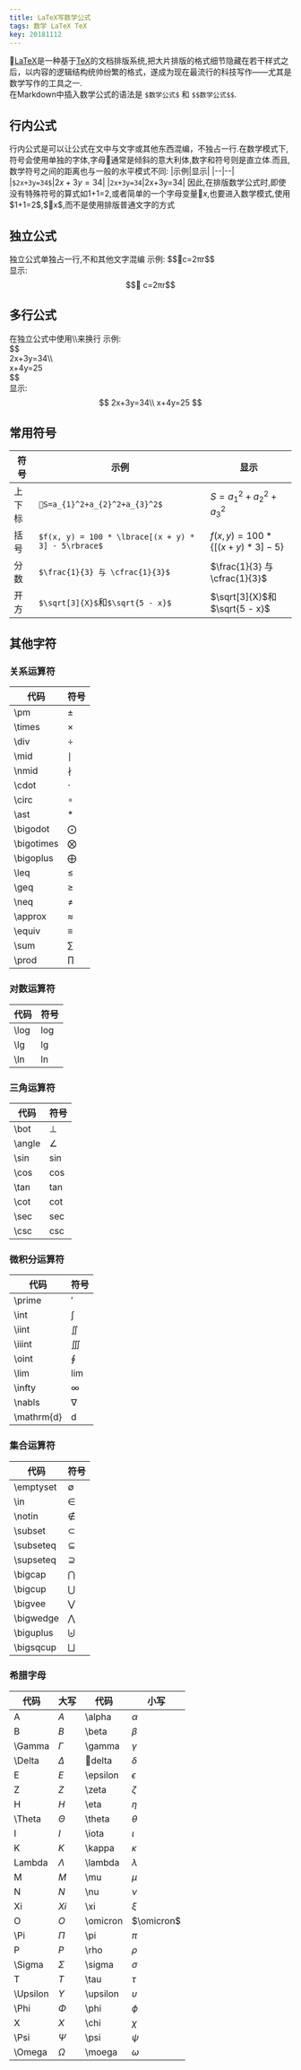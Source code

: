 ```yaml
---
title: LaTeX写数学公式
tags: 数学 LaTeX TeX
key: 20181112
---
```

[LaTeX](https://zh.wikipedia.org/wiki/LaTeX)是一种基于[TeX](https://zh.wikipedia.org/wiki/TeX)的文档排版系统,把大片排版的格式细节隐藏在若干样式之后，以内容的逻辑结构统帅纷繁的格式，遂成为现在最流行的科技写作——尤其是数学写作的工具之一.  
在Markdown中插入数学公式的语法是 `$数学公式$` 和 `$$数学公式$$`.  

## 行内公式
行内公式是可以让公式在文中与文字或其他东西混编，不独占一行.在数学模式下,符号会使用单独的字体,字母通常是倾斜的意大利体,数字和符号则是直立体.而且,数学符号之间的距离也与一般的水平模式不同:
|示例|显示|
|--|--|
|`$2x+3y=34$`|$2x+3y=34$|
|`2x+3y=34`|2x+3y=34|
因此,在排版数学公式时,即使没有特殊符号的算式如1+1=2,或者简单的一个字母变量$x$,也要进入数学模式,使用\$1+1=2\$,\$x\$,而不是使用排版普通文字的方式

## 独立公式
独立公式单独占一行,不和其他文字混编
示例: \$\$c=2πr\$\$  
显示: 
$$ c=2πr$$

## 多行公式
在独立公式中使用\\\来换行
示例:  
\$\$  
2x+3y=34\\\   
x+4y=25  
\$\$  
显示:
$$  
2x+3y=34\\
x+4y=25
$$

## 常用符号 
 
|符号|示例|显示|
|-|-|-|
|上下标|`S=a_{1}^2+a_{2}^2+a_{3}^2$`|$S=a_{1}^2+a_{2}^2+a_{3}^2$|
|括号|`$f(x, y) = 100 * \lbrace[(x + y) * 3] - 5\rbrace$`|$f(x, y) = 100 * \lbrace[(x + y) * 3] - 5\rbrace$|
|分数|`$\frac{1}{3} 与 \cfrac{1}{3}$`|$\frac{1}{3} 与 \cfrac{1}{3}$|
|开方|`$\sqrt[3]{X}$`和`$\sqrt{5 - x}$`|$\sqrt[3]{X}$和$\sqrt{5 - x}$|

## 其他字符
### 关系运算符

|代码|符号|
|-|-|
|\pm|$\pm$|
|\times|$\times$|
|\div|$\div$|
|\mid|$\mid$|
|\nmid|$\nmid$|
|\cdot|$\cdot$|
|\circ|$\circ$|
|\ast|$\ast$|
|\bigodot|$\bigodot$|
|\bigotimes|$\bigotimes$|
|\bigoplus|$\bigoplus$|
|\leq|$\leq$|
|\geq|$\geq$|
|\neq|$\neq$|
|\approx|$\approx$|
|\equiv|$\equiv$|
|\sum|$\sum$|
|\prod|$\prod$|

### 对数运算符

|代码|符号|
|-|-|
|\log|$\log$|
|\lg|$\lg$|
|\ln|$\ln$|

### 三角运算符

|代码|符号|
|-|-|
|\bot|$\bot$|
|\angle|$\angle$|
|\sin|$\sin$|
|\cos|$\cos$|
|\tan|$\tan$|
|\cot|$\cot$|
|\sec|$\sec$|
|\csc|$\csc$|

### 微积分运算符

|代码|符号|
|-|-|
|\prime|$\prime$|
|\int|$\int$|
|\iint|$\iint$|
|\iiint|$\iiint$|
|\oint|$\oint$|
|\lim|$\lim$|
|\infty|$\infty$|
|\nabls|$\nabla$|
|\mathrm{d}|$\mathrm{d}$|

### 集合运算符

|代码|符号|
|-|-|
|\emptyset|$\emptyset$|
|\in|$\in$|
|\notin|$\notin$|
|\subset|$\subset$|
|\subseteq|$\subseteq$|
|\supseteq|$\supseteq$|
|\bigcap|$\bigcap$|
|\bigcup|$\bigcup$|
|\bigvee|$\bigvee$|
|\bigwedge|$\bigwedge$|
|\biguplus|$\biguplus$|
|\bigsqcup|$\bigsqcup$|

### 希腊字母

|代码|大写|代码|小写|
|-|-|-|-|
|A|$A$|\alpha|$\alpha$|
|B|$B$|\beta|$\beta$|
|\Gamma|$\Gamma$|\gamma|$\gamma$|
|\Delta|$\Delta$|\delta|$\delta$|
|E|$E$|\epsilon|$\epsilon$|
|Z|$Z$|\zeta|$\zeta$|
|H|$H$|\eta|$\eta$|
|\Theta|$\Theta$|\theta|$\theta$|
|I|$I$|\iota|$\iota$|
|K|$K$|\kappa|$\kappa$|
|Lambda|$\Lambda$|\lambda|$\lambda$|
|M|$M$|\mu|$\mu$|
|N|$N$|\nu|$\nu$|
|Xi|$Xi$|\xi|$\xi$|
|O|$O$|\omicron|$\omicron$|
|\Pi|$\Pi$|\pi|$\pi$|
|P|$P$|\rho|$\rho$|
|\Sigma|$\Sigma$|\sigma|$\sigma$|
|T|$T$|\tau|$\tau$|
|\Upsilon|$\Upsilon$|\upsilon|$\upsilon$|
|\Phi|$\Phi$|\phi|$\phi$|
|X|$X$|\chi|$\chi$|
|\Psi|$\Psi$|\psi|$\psi$|
|\Omega|$\Omega$|\moega|$\omega$|
